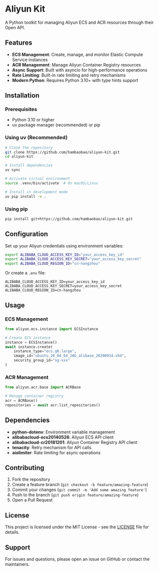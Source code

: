 # Aliyun Kit

A Python toolkit for managing Aliyun ECS and ACR resources through their Open API.

## Features

- **ECS Management**: Create, manage, and monitor Elastic Compute Service instances
- **ACR Management**: Manage Aliyun Container Registry resources
- **Async Support**: Built with asyncio for high-performance operations
- **Rate Limiting**: Built-in rate limiting and retry mechanisms
- **Modern Python**: Requires Python 3.10+ with type hints support

## Installation

### Prerequisites

- Python 3.10 or higher
- uv package manager (recommended) or pip

### Using uv (Recommended)

```bash
# Clone the repository
git clone https://github.com/hambaobao/aliyun-kit.git
cd aliyun-kit

# Install dependencies
uv sync

# Activate virtual environment
source .venv/bin/activate  # On macOS/Linux

# Install in development mode
uv pip install -e .
```

### Using pip

```bash
pip install git+https://github.com/hambaobao/aliyun-kit.git
```

## Configuration

Set up your Aliyun credentials using environment variables:

```bash
export ALIBABA_CLOUD_ACCESS_KEY_ID="your_access_key_id"
export ALIBABA_CLOUD_ACCESS_KEY_SECRET="your_access_key_secret"
export ALIBABA_CLOUD_REGION_ID="cn-hangzhou"
```

Or create a `.env` file:

```env
ALIBABA_CLOUD_ACCESS_KEY_ID=your_access_key_id
ALIBABA_CLOUD_ACCESS_KEY_SECRET=your_access_key_secret
ALIBABA_CLOUD_REGION_ID=cn-hangzhou
```

## Usage

### ECS Management

```python
from aliyun.ecs.instance import ECSInstance

# Create ECS instance
instance = ECSInstance()
await instance.create(
    instance_type="ecs.g6.large",
    image_id="ubuntu_20_04_64_20G_alibase_20200914.vhd",
    security_group_id="sg-xxx"
)
```

### ACR Management

```python
from aliyun.acr.base import ACRBase

# Manage container registry
acr = ACRBase()
repositories = await acr.list_repositories()
```


## Dependencies

- **python-dotenv**: Environment variable management
- **alibabacloud-ecs20140526**: Aliyun ECS API client
- **alibabacloud-cr20181201**: Aliyun Container Registry API client
- **tenacity**: Retry mechanism for API calls
- **aiolimiter**: Rate limiting for async operations

## Contributing

1. Fork the repository
2. Create a feature branch (`git checkout -b feature/amazing-feature`)
3. Commit your changes (`git commit -m 'Add some amazing feature'`)
4. Push to the branch (`git push origin feature/amazing-feature`)
5. Open a Pull Request

## License

This project is licensed under the MIT License - see the [LICENSE](LICENSE) file for details.

## Support

For issues and questions, please open an issue on GitHub or contact the maintainers.
